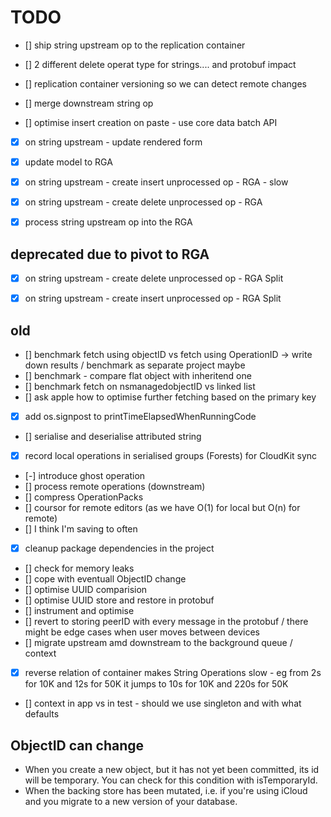 # TODO



- [] ship string upstream op to the replication container
- [] 2 different delete operat type for strings.... and protobuf impact

- [] replication container versioning so we can detect remote changes
- [] merge downstream string op

- [] optimise insert creation on paste - use core data batch API 

- [x] on string upstream - update rendered form
- [x] update model to RGA
- [x] on string upstream - create insert unprocessed op - RGA - slow
- [x] on string upstream - create delete unprocessed op - RGA
- [x] process string upstream op into the RGA


## deprecated due to pivot to RGA

- [x] on string upstream - create delete unprocessed op - RGA Split
- [x] on string upstream - create insert unprocessed op - RGA Split



## old

- [] benchmark fetch using objectID vs fetch using OperationID -> write down results / benchmark as separate project maybe
- [] benchmark - compare flat object with inheritend one
- [] benchmark fetch on nsmanagedobjectID vs linked list
- [] ask apple how to optimise further fetching based on the primary key

- [x] add os.signpost to printTimeElapsedWhenRunningCode
- [] serialise and deserialise attributed string

- [x] record local operations in serialised groups (Forests) for CloudKit sync
- [-] introduce ghost operation
- [] process remote operations (downstream)
- [] compress OperationPacks
- [] coursor for remote editors (as we have O(1) for local but O(n) for remote)
- [] I think I'm saving to often
- [x] cleanup package dependencies in the project
- [] check for memory leaks
- [] cope with eventuall ObjectID change
- [] optimise UUID comparision
- [] optimise UUID store and restore in protobuf
- [] instrument and optimise
- [] revert to storing peerID with every message in the protobuf / there might be edge cases when user moves between devices
- [] migrate upstream amd downstream to the background queue / context
- [x] reverse relation of container makes String Operations slow - eg from 2s for 10K and 12s for 50K it jumps to 10s for 10K and 220s for 50K

- [] context in app vs in test - should we use singleton and with what defaults


## ObjectID can change
- When you create a new object, but it has not yet been committed, its id will be temporary. You can check for this condition with isTemporaryId.
- When the backing store has been mutated, i.e. if you're using iCloud and you migrate to a new version of your database.

